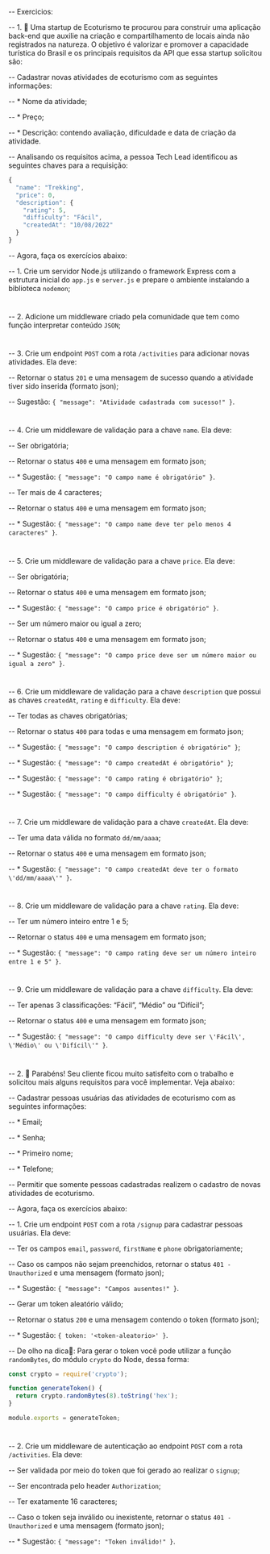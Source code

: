 -- Exercicios: 

-- 1. 🚀 Uma startup de Ecoturismo te procurou para construir uma aplicação back-end que auxilie na criação e compartilhamento de locais ainda não registrados na natureza. O objetivo é valorizar e promover a capacidade turística do Brasil e os principais requisitos da API que essa startup solicitou são:

-- Cadastrar novas atividades de ecoturismo com as seguintes informações:

-- * Nome da atividade;

-- * Preço;

-- * Descrição: contendo avaliação, dificuldade e data de criação da atividade.

-- Analisando os requisitos acima, a pessoa Tech Lead identificou as seguintes chaves para a requisição:
```js
{
  "name": "Trekking",
  "price": 0,
  "description": {
    "rating": 5,
    "difficulty": "Fácil",
    "createdAt": "10/08/2022"
  }
}
```
-- Agora, faça os exercícios abaixo: 

-- 1. Crie um servidor Node.js utilizando o framework Express com a estrutura inicial do `app.js` e `server.js` e prepare o ambiente instalando a biblioteca `nodemon`;

#

-- 2. Adicione um middleware criado pela comunidade que tem como função interpretar conteúdo `JSON`;

#

-- 3. Crie um endpoint `POST` com a rota `/activities` para adicionar novas atividades. Ela deve:

-- Retornar o status `201` e uma mensagem de sucesso quando a atividade tiver sido inserida (formato json);

-- Sugestão: `{ "message": "Atividade cadastrada com sucesso!" }`.

#

-- 4. Crie um middleware de validação para a chave `name`. Ela deve:

-- Ser obrigatória;

-- Retornar o status `400` e uma mensagem em formato json;

-- * Sugestão: `{ "message": "O campo name é obrigatório" }`.

-- Ter mais de 4 caracteres;

-- Retornar o status `400` e uma mensagem em formato json;

-- * Sugestão: `{ "message": "O campo name deve ter pelo menos 4 caracteres" }`.

#

-- 5. Crie um middleware de validação para a chave `price`. Ela deve:

-- Ser obrigatória;

-- Retornar o status `400` e uma mensagem em formato json;

-- * Sugestão: `{ "message": "O campo price é obrigatório" }`.

-- Ser um número maior ou igual a zero;

-- Retornar o status `400` e uma mensagem em formato json;

-- * Sugestão: `{ "message": "O campo price deve ser um número maior ou igual a zero" }`.

#

-- 6. Crie um middleware de validação para a chave `description` que possui as chaves `createdAt`, `rating` e `difficulty`. Ela deve:

-- Ter todas as chaves obrigatórias;

-- Retornar o status `400` para todas e uma mensagem em formato json;

-- * Sugestão: `{ "message": "O campo description é obrigatório" }`;

-- * Sugestão: `{ "message": "O campo createdAt é obrigatório" }`;

-- * Sugestão: `{ "message": "O campo rating é obrigatório" }`;

-- * Sugestão: `{ "message": "O campo difficulty é obrigatório" }`.

#

-- 7. Crie um middleware de validação para a chave `createdAt`. Ela deve:

-- Ter uma data válida no formato `dd/mm/aaaa`;

-- Retornar o status `400` e uma mensagem em formato json;

-- * Sugestão: `{ "message": "O campo createdAt deve ter o formato \'dd/mm/aaaa\'" }`.

#

-- 8. Crie um middleware de validação para a chave `rating`. Ela deve:

-- Ter um número inteiro entre 1 e 5;

-- Retornar o status `400` e uma mensagem em formato json;

-- * Sugestão: `{ "message": "O campo rating deve ser um número inteiro entre 1 e 5" }`.

#

-- 9. Crie um middleware de validação para a chave `difficulty`. Ela deve:

-- Ter apenas 3 classificações: “Fácil”, “Médio” ou “Difícil”;

-- Retornar o status `400` e uma mensagem em formato json;

-- * Sugestão: `{ "message": "O campo difficulty deve ser \'Fácil\', \'Médio\' ou \'Difícil\'" }`.

#

-- 2. 🚀 Parabéns! Seu cliente ficou muito satisfeito com o trabalho e solicitou mais alguns requisitos para você implementar. Veja abaixo:

-- Cadastrar pessoas usuárias das atividades de ecoturismo com as seguintes informações:

-- * Email;

-- * Senha;

-- * Primeiro nome;

-- * Telefone;

-- Permitir que somente pessoas cadastradas realizem o cadastro de novas atividades de ecoturismo.

-- Agora, faça os exercícios abaixo:

-- 1. Crie um endpoint `POST` com a rota `/signup` para cadastrar pessoas usuárias. Ela deve:

-- Ter os campos `email`, `password`, `firstName` e `phone` obrigatoriamente;

-- Caso os campos não sejam preenchidos, retornar o status `401 - Unauthorized` e uma mensagem (formato json);

-- * Sugestão: `{ "message": "Campos ausentes!" }`.

-- Gerar um token aleatório válido;

-- Retornar o status `200` e uma mensagem contendo o token (formato json);

-- * Sugestão: `{ token: '<token-aleatorio>' }`.

-- De olho na dica👀: Para gerar o token você pode utilizar a função `randomBytes`, do módulo `crypto` do Node, dessa forma:
```js
const crypto = require('crypto');

function generateToken() {
  return crypto.randomBytes(8).toString('hex');
}

module.exports = generateToken;
```

#

-- 2. Crie um middleware de autenticação ao endpoint `POST` com a rota `/activities`. Ela deve:

-- Ser validada por meio do token que foi gerado ao realizar o `signup`;

-- Ser encontrada pelo header `Authorization`;

-- Ter exatamente 16 caracteres;

-- Caso o token seja inválido ou inexistente, retornar o status `401 - Unauthorized` e uma mensagem (formato json);

-- * Sugestão: `{ "message": "Token inválido!" }`.